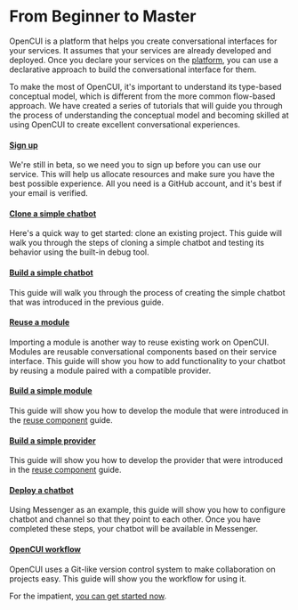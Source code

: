 # From Beginner to Master
OpenCUI is a platform that helps you create conversational interfaces for your services. It assumes that your services are already developed and deployed. Once you declare your services on the [platform](https://build.opencui.io), you can use a declarative approach to build the conversational interface for them.

To make the most of OpenCUI, it's important to understand its type-based conceptual model, which is different from the more common flow-based approach. We have created a series of tutorials that will guide you through the process of understanding the conceptual model and becoming skilled at using OpenCUI to create excellent conversational experiences.

#### [Sign up](signingup.md)
We're still in beta, so we need you to sign up before you can use our service. This will help us allocate resources and make sure you have the best possible experience. All you need is a GitHub account, and it's best if your email is verified.

#### [Clone a simple chatbot](clone-simple-chatbot.md)
Here's a quick way to get started: clone an existing project. This guide will walk you through the steps of cloning a simple chatbot and testing its behavior using the built-in debug tool.

#### [Build a simple chatbot](build-simple-chatbot.md)
This guide will walk you through the process of creating the simple chatbot that was introduced in the previous guide.

#### [Reuse a module](reuse-component.md)
Importing a module is another way to reuse existing work on OpenCUI. Modules are reusable conversational components based on their service interface. This guide will show you how to add functionality to your chatbot by reusing a module paired with a compatible provider.

#### [Build a simple module](build-module.md)
This guide will show you how to develop the module that were introduced in the [reuse component](#reuse-a-full-stack-component) guide.

#### [Build a simple provider](build-provider.md)
This guide will show you how to develop the provider that were introduced in the [reuse component](#reuse-a-full-stack-component) guide.

#### [Deploy a chatbot](deploy-to-channel.md)
Using Messenger as an example, this guide will show you how to configure chatbot and channel so that they point to each other. Once you have completed these steps, your chatbot will be available in Messenger.

#### [OpenCUI workflow](opencui-flow.md)
OpenCUI uses a Git-like version control system to make collaboration on projects easy. This guide will show you the workflow for using it.

For the impatient, [you can get started now](https://build.opencui.io).

